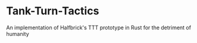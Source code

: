 # Tank-Turn-Tactics
An implementation of Halfbrick's TTT prototype in Rust for the detriment of humanity
